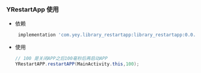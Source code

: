### YRestartApp 使用

- 依赖
   ```groovy
    implementation 'com.yey.library_restartapp:library_restartapp:0.0.3'
   ```
- 使用
    ```java
    // 100 是关闭APP之后100毫秒后再启动APP
    YRestartAPP.restartAPP(MainActivity.this,100);
    ```
